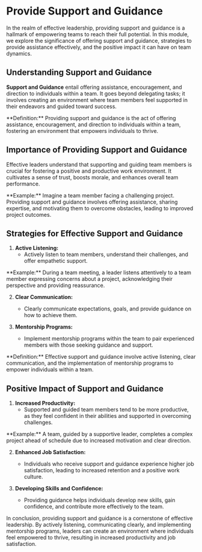 # Provide Support and Guidance

In the realm of effective leadership, providing support and guidance is a hallmark of empowering teams to reach their full potential. In this module, we explore the significance of offering support and guidance, strategies to provide assistance effectively, and the positive impact it can have on team dynamics.

## Understanding Support and Guidance

**Support and Guidance** entail offering assistance, encouragement, and direction to individuals within a team. It goes beyond delegating tasks; it involves creating an environment where team members feel supported in their endeavors and guided toward success.

<div class="blue">
  **Definition:** Providing support and guidance is the act of offering assistance, encouragement, and direction to individuals within a team, fostering an environment that empowers individuals to thrive.
</div>

## Importance of Providing Support and Guidance

Effective leaders understand that supporting and guiding team members is crucial for fostering a positive and productive work environment. It cultivates a sense of trust, boosts morale, and enhances overall team performance.

<div class="red">
  **Example:** Imagine a team member facing a challenging project. Providing support and guidance involves offering assistance, sharing expertise, and motivating them to overcome obstacles, leading to improved project outcomes.
</div>

## Strategies for Effective Support and Guidance

1. **Active Listening:**
   - Actively listen to team members, understand their challenges, and offer empathetic support.

<div class="red">
  **Example:** During a team meeting, a leader listens attentively to a team member expressing concerns about a project, acknowledging their perspective and providing reassurance.
</div>

2. **Clear Communication:**
   - Clearly communicate expectations, goals, and provide guidance on how to achieve them.

3. **Mentorship Programs:**
   - Implement mentorship programs within the team to pair experienced members with those seeking guidance and support.

<div class="blue">
  **Definition:** Effective support and guidance involve active listening, clear communication, and the implementation of mentorship programs to empower individuals within a team.
</div>

## Positive Impact of Support and Guidance

1. **Increased Productivity:**
   - Supported and guided team members tend to be more productive, as they feel confident in their abilities and supported in overcoming challenges.

<div class="red">
  **Example:** A team, guided by a supportive leader, completes a complex project ahead of schedule due to increased motivation and clear direction.
</div>

2. **Enhanced Job Satisfaction:**
   - Individuals who receive support and guidance experience higher job satisfaction, leading to increased retention and a positive work culture.

3. **Developing Skills and Confidence:**
   - Providing guidance helps individuals develop new skills, gain confidence, and contribute more effectively to the team.

In conclusion, providing support and guidance is a cornerstone of effective leadership. By actively listening, communicating clearly, and implementing mentorship programs, leaders can create an environment where individuals feel empowered to thrive, resulting in increased productivity and job satisfaction.
